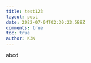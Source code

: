 ```yaml
---
title: test123
layout: post
date: 2022-07-04T02:30:23.588Z
comments: true
toc: true
author: K3K
---
```

abcd
